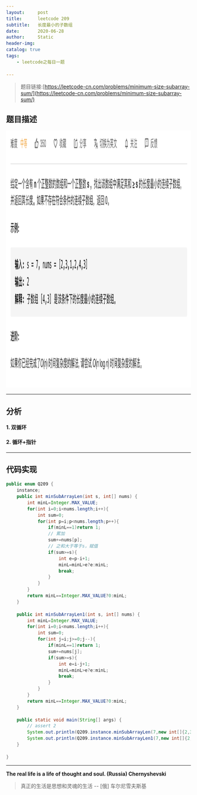 ```yaml
---
layout:     post
title:      leetcode 209
subtitle:   长度最小的子数组
date:       2020-06-28
author:     Static
header-img: 
catalog: true
tags:
    - leetcode之每日一题
    
---
```


> 题目链接:[https://leetcode-cn.com/problems/minimum-size-subarray-sum/](https://leetcode-cn.com/problems/minimum-size-subarray-sum/)

## 题目描述

<html>
    <img src="/img/leetcode/leetcode-209.png" width="700" height="700" /> 
</html>

---

## 分析

#### 1. 双循环

#### 2. 循环+指针

---

## 代码实现

```java
public enum Q209 {
    instance;
    public int minSubArrayLen(int s, int[] nums) {
        int minL=Integer.MAX_VALUE;
        for(int i=0;i<nums.length;i++){
            int sum=0;
            for(int p=i;p<nums.length;p++){
                if(minL==1)return 1;
                // 累加
                sum+=nums[p];
                // 之和大于等于s，赋值
                if(sum>=s){
                    int e=p-i+1;
                    minL=minL>e?e:minL;
                    break;
                }
            }
        }
        return minL==Integer.MAX_VALUE?0:minL;
    }

    public int minSubArrayLen1(int s, int[] nums) {
        int minL=Integer.MAX_VALUE;
        for(int i=0;i<nums.length;i++){
            int sum=0;
            for(int j=i;j>=0;j--){
                if(minL==1)return 1;
                sum+=nums[j];
                if(sum>=s){
                    int e=i-j+1;
                    minL=minL>e?e:minL;
                    break;
                }
            }
        }
        return minL==Integer.MAX_VALUE?0:minL;
    }

    public static void main(String[] args) {
        // assert 2
        System.out.println(Q209.instance.minSubArrayLen(7,new int[]{2,3,1,2,4,3}));
        System.out.println(Q209.instance.minSubArrayLen1(7,new int[]{2,3,1,2,4,3}));
    }
    
}
```

---

**The real life is a life of thought and soul. (Russia) Chernyshevski**

> 真正的生活是思想和灵魂的生活  -- \[俄] 车尔尼雪夫斯基